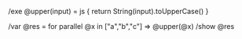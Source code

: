 /exe @upper(input) = js { return String(input).toUpperCase() }

/var @res = for parallel @x in ["a","b","c"] => @upper(@x)
/show @res

